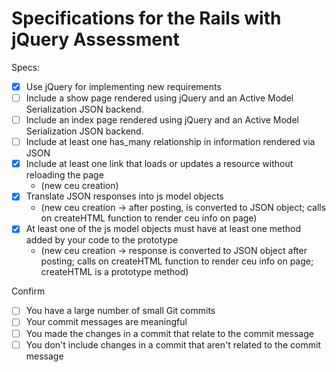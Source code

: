 # Specifications for the Rails with jQuery Assessment

Specs:
- [x] Use jQuery for implementing new requirements
- [ ] Include a show page rendered using jQuery and an Active Model Serialization JSON backend.
- [ ] Include an index page rendered using jQuery and an Active Model Serialization JSON backend.
- [ ] Include at least one has_many relationship in information rendered via JSON
- [x] Include at least one link that loads or updates a resource without reloading the page
  - (new ceu creation)
- [x] Translate JSON responses into js model objects
  - (new ceu creation -> after posting, is converted to JSON object; calls on createHTML function to render ceu info on page)
- [x] At least one of the js model objects must have at least one method added by your code to the prototype
  - (new ceu creation -> response is converted to JSON object after posting; calls on createHTML function to render ceu info on page; createHTML is a prototype method)

Confirm
- [ ] You have a large number of small Git commits
- [ ] Your commit messages are meaningful
- [ ] You made the changes in a commit that relate to the commit message
- [ ] You don't include changes in a commit that aren't related to the commit message
